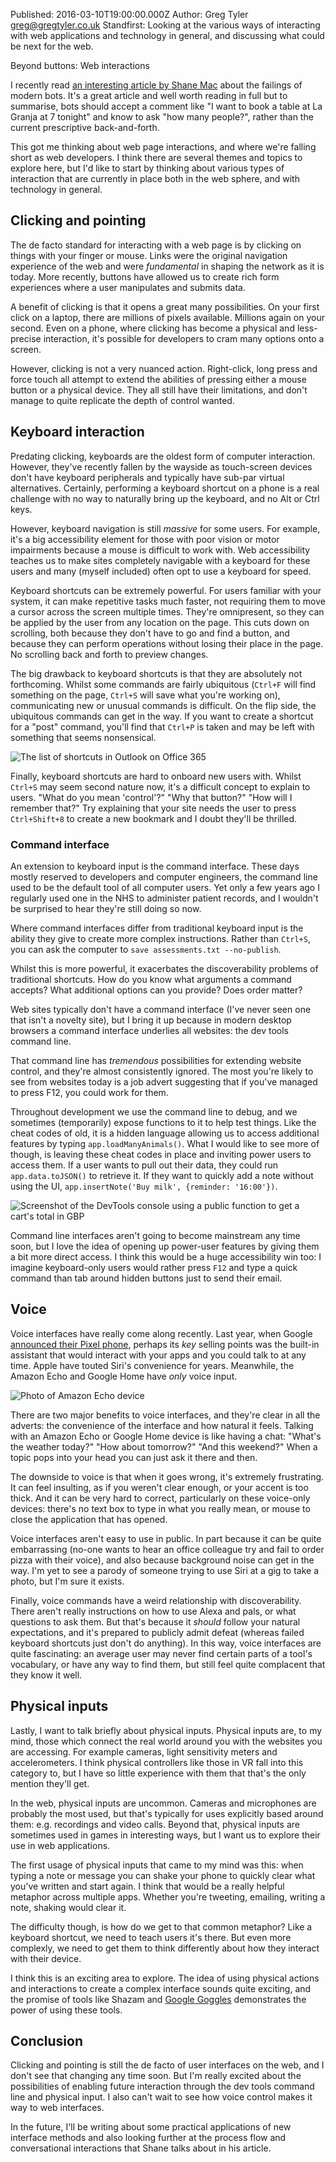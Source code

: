 Published: 2016-03-10T19:00:00.000Z
Author: Greg Tyler <greg@gregtyler.co.uk>
Standfirst: Looking at the various ways of interacting with web applications and technology in general, and discussing what could be next for the web.

Beyond buttons: Web interactions

I recently read [an interesting article by Shane Mac](https://medium.com/assist/theres-a-dozen-ways-to-order-a-coffee-why-do-dumb-bots-only-allow-one-27230542636d) about the failings of modern bots. It's a great article and well worth reading in full but to summarise, bots should accept a comment like "I want to book a table at La Granja at 7 tonight" and know to ask "how many people?", rather than the current prescriptive back-and-forth.

This got me thinking about web page interactions, and where we're falling short as web developers. I think there are several themes and topics to explore here, but I'd like to start by thinking about various types of interaction that are currently in place both in the web sphere, and with technology in general.

## Clicking and pointing
The de facto standard for interacting with a web page is by clicking on things with your finger or mouse. Links were the original navigation experience of the web and were _fundamental_ in shaping the network as it is today. More recently, buttons have allowed us to create rich form experiences where a user manipulates and submits data.

A benefit of clicking is that it opens a great many possibilities. On your first click on a laptop, there are millions of pixels available. Millions again on your second. Even on a phone, where clicking has become a physical and less-precise interaction, it's possible for developers to cram many options onto a screen.

However, clicking is not a very nuanced action. Right-click, long press and force touch all attempt to extend the abilities of pressing either a mouse button or a physical device. They all still have their limitations, and don't manage to quite replicate the depth of control wanted.

## Keyboard interaction
Predating clicking, keyboards are the oldest form of computer interaction. However, they've recently fallen by the wayside as touch-screen devices don't have keyboard peripherals and typically have sub-par virtual alternatives. Certainly, performing a keyboard shortcut on a phone is a real challenge with no way to naturally bring up the keyboard, and no Alt or Ctrl keys.

However, keyboard navigation is still _massive_ for some users. For example, it's a big accessibility element for those with poor vision or motor impairments because a mouse is difficult to work with. Web accessibility teaches us to make sites completely navigable with a keyboard for these users and many (myself included) often opt to use a keyboard for speed.

Keyboard shortcuts can be extremely powerful. For users familiar with your system, it can make repetitive tasks much faster, not requiring them to move a cursor across the screen multiple times. They're omnipresent, so they can be applied by the user from any location on the page. This cuts down on scrolling, both because they don't have to go and find a button, and because they can perform operations without losing their place in the page. No scrolling back and forth to preview changes.

The big drawback to keyboard shortcuts is that they are absolutely not forthcoming. Whilst some commands are fairly ubiquitous (`Ctrl+F` will find something on the page, `Ctrl+S` will save what you're working on), communicating new or unusual commands is difficult. On the flip side, the ubiquitous commands can get in the way. If you want to create a shortcut for a "post" command, you'll find that `Ctrl+P` is taken and may be left with something that seems nonsensical.

![The list of shortcuts in Outlook on Office 365](/office365-outlook-shortcuts.jpg ":centre A few of these main seem reasonable, but Outlook's shortcuts on Office 365 don't come naturally")

Finally, keyboard shortcuts are hard to onboard new users with. Whilst `Ctrl+S` may seem second nature now, it's a difficult concept to explain to users. "What do you mean 'control'?" "Why that button?" "How will I remember that?" Try explaining that your site needs the user to press `Ctrl+Shift+8` to create a new bookmark and I doubt they'll be thrilled.

### Command interface
An extension to keyboard input is the command interface. These days mostly reserved to developers and computer engineers, the command line used to be the default tool of all computer users. Yet only a few years ago I regularly used one in the NHS to administer patient records, and I wouldn't be surprised to hear they're still doing so now.

Where command interfaces differ from traditional keyboard input is the ability they give to create more complex instructions. Rather than `Ctrl+S`, you can ask the computer to `save assessments.txt --no-publish`.

Whilst this is more powerful, it exacerbates the discoverability problems of traditional shortcuts. How do you know what arguments a command accepts? What additional options can you provide? Does order matter?

Web sites typically don't have a command interface (I've never seen one that isn't a novelty site), but I bring it up because in modern desktop browsers a command interface underlies all websites: the dev tools command line.

That command line has _tremendous_ possibilities for extending website control, and they're almost consistently ignored. The most you're likely to see from websites today is a job advert suggesting that if you've managed to press F12, you could work for them.

Throughout development we use the command line to debug, and we sometimes (temporarily) expose functions to it to help test things. Like the cheat codes of old, it is a hidden language allowing us to access additional features by typing `app.loadManyAnimals()`. What I would like to see more of though, is leaving these cheat codes in place and inviting power users to access them. If a user wants to pull out their data, they could run `app.data.toJSON()` to retrieve it. If they want to quickly add a note without using the UI, `app.insertNote('Buy milk', {reminder: '16:00'})`.

![Screenshot of the DevTools console using a public function to get a cart's total in GBP](/devtools-console-getcarttotal.jpg ":centre You could expose functions publicly by design so that tech-savvy users could quickly access additional functionality")

Command line interfaces aren't going to become mainstream any time soon, but I love the idea of opening up power-user features by giving them a bit more direct access. I think this would be a huge accessibility win too: I imagine keyboard-only users would rather press `F12` and type a quick command than tab around hidden buttons just to send their email.

## Voice
Voice interfaces have really come along recently. Last year, when Google [announced their Pixel phone](https://madeby.google.com/phone/), perhaps its _key_ selling points was the built-in assistant that would interact with your apps and you could talk to at any time. Apple have touted Siri's convenience for years. Meanwhile, the Amazon Echo and Google Home have _only_ voice input.

![Photo of Amazon Echo device](/amazon-echo-lifestyle.jpg ":right The Amazon Echo")

There are two major benefits to voice interfaces, and they're clear in all the adverts: the convenience of the interface and how natural it feels. Talking with an Amazon Echo or Google Home device is like having a chat: "What's the weather today?" "How about tomorrow?" "And this weekend?" When a topic pops into your head you can just ask it there and then.

The downside to voice is that when it goes wrong, it's extremely frustrating. It can feel insulting, as if you weren't clear enough, or your accent is too thick. And it can be very hard to correct, particularly on these voice-only devices: there's no text box to type in what you really mean, or mouse to close the application that has opened.

Voice interfaces aren't easy to use in public. In part because it can be quite embarrassing (no-one wants to hear an office colleague try and fail to order pizza with their voice), and also because background noise can get in the way. I'm yet to see a parody of someone trying to use Siri at a gig to take a photo, but I'm sure it exists.

Finally, voice commands have a weird relationship with discoverability. There aren't really instructions on how to use Alexa and pals, or what questions to ask them. But that's because it _should_ follow your natural expectations, and it's prepared to publicly admit defeat (whereas failed keyboard shortcuts just don't do anything). In this way, voice interfaces are quite fascinating: an average user may never find certain parts of a tool's vocabulary, or have any way to find them, but still feel quite complacent that they know it well.

## Physical inputs
Lastly, I want to talk briefly about physical inputs. Physical inputs are, to my mind, those which connect the real world around you with the websites you are accessing. For example cameras, light sensitivity meters and accelerometers. I think physical controllers like those in VR fall into this category to, but I have so little experience with them that that's the only mention they'll get.

In the web, physical inputs are uncommon. Cameras and microphones are probably the most used, but that's typically for uses explicitly based around them: e.g. recordings and video calls. Beyond that, physical inputs are sometimes used in games in interesting ways, but I want us to explore their use in web applications.

The first usage of physical inputs that came to my mind was this: when typing a note or message you can shake your phone to quickly clear what you've written and start again. I think that would be a really helpful metaphor across multiple apps. Whether you're tweeting, emailing, writing a note, shaking would clear it.

The difficulty though, is how do we get to that common metaphor? Like a keyboard shortcut, we need to teach users it's there. But even more complexly, we need to get them to think differently about how they interact with their device.

I think this is an exciting area to explore. The idea of using physical actions and interactions to create a complex interface sounds quite exciting, and the promise of tools like Shazam and [Google Goggles](https://en.wikipedia.org/wiki/Google_Goggles) demonstrates the power of using these tools.

## Conclusion
Clicking and pointing is still the de facto of user interfaces on the web, and I don't see that changing any time soon. But I'm really excited about the possibilities of enabling future interaction through the dev tools command line and physical input. I also can't wait to see how voice control makes it way to web interfaces.

In the future, I'll be writing about some practical applications of new interface methods and also looking further at the process flow and conversational interactions that Shane talks about in his article.
